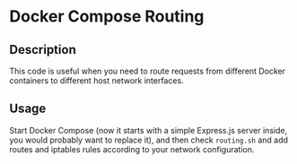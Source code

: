 # Docker Compose Routing

## Description

This code is useful when you need to route requests from different Docker containers to different host network interfaces.

## Usage

Start Docker Compose (now it starts with a simple Express.js server inside, you would probably want to replace it), and then check `routing.sh` and add routes and iptables rules according to your network configuration.